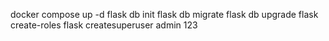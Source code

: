 docker compose up -d
flask db init
flask db migrate
flask db upgrade
flask create-roles
flask createsuperuser admin 123